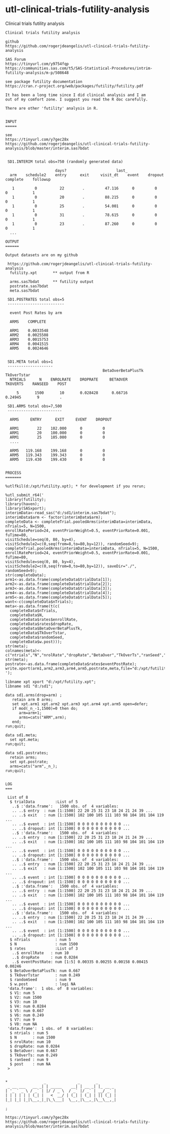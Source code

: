 # utl-clinical-trials-futility-analysis
Clinical trials futility analysis

    Clinical trials futility analysis                                                                          
                                                                                                               
    github                                                                                                     
    https://github.com/rogerjdeangelis/utl-clinical-trials-futility-analysis                                   
                                                                                                               
    SAS Forum                                                                                                  
    https://tinyurl.com/y9754fqp                                                                               
    https://communities.sas.com/t5/SAS-Statistical-Procedures/intrim-futility-analysis/m-p/508648              
                                                                                                               
    see package futility documentation                                                                         
    https://cran.r-project.org/web/packages/futility/futility.pdf                                              
                                                                                                               
    It has been a long time since I did clinical analysis and I am                                             
    out of my comfort zone. I suggest you read the R doc carefully.                                            
                                                                                                               
    There are other 'futility' analysis in R.                                                                  
                                                                                                               
                                                                                                               
    INPUT                                                                                                      
    =====                                                                                                      
                                                                                                               
    see                                                                                                        
    https://tinyurl.com/y7gec28x                                                                               
    https://github.com/rogerjdeangelis/utl-clinical-trials-futility-analysis/blob/master/interim.sas7bdat      
                                                                                                               
                                                                                                               
     SD1.INTERIM total obs=750 (randomly generated data)                                                       
                                                                                                               
                          days?                      last_                                                     
      arm    schedule2    entry      exit     visit_dt    event    dropout    complete    followup             
                                                                                                               
       1         0          22        .         47.116      0         0           0           1                
       1         0          20        .         88.215      0         0           0           1                
       1         0          25        .         54.001      0         0           0           1                
       1         0          31        .         78.615      0         0           0           1                
       1         0          23        .         87.260      0         0           0           1                
      ...                                                                                                      
                                                                                                               
    OUTPUT                                                                                                     
    ======                                                                                                     
                                                                                                               
    Output datasets are on my github                                                                           
                                                                                                               
     https://github.com/rogerjdeangelis/utl-clinical-trials-futility-analysis                                  
      futility.xpt       ** output from R                                                                      
                                                                                                               
      arms.sas7bdat      ** futility output                                                                    
      postrate.sas7bdat                                                                                        
      meta.sas7bdat                                                                                            
                                                                                                               
     SD1.POSTRATES total obs=5                                                                                 
     -------------------------                                                                                 
                                                                                                               
      event Post Rates by arm                                                                                  
                                                                                                               
      ARMS    COMPLETE                                                                                         
                                                                                                               
      ARM1    0.0033548                                                                                        
      ARM2    0.0025508                                                                                        
      ARM3    0.0015753                                                                                        
      ARM4    0.0041515                                                                                        
      ARM5    0.0024646                                                                                        
                                                                                                               
                                                                                                               
     SD1.META total obs=1                                                                                      
     --------------------                                                                                      
                                               BetaOverBetaPlusTk  TkOverTstar                                 
      NTRIALS      N    ENROLRATE    DROPRATE     BETAOVER         TKOVERTS    RANSEED    POST                 
                                                                                                               
         5       1500       10       0.028428      0.66716          0.24945       9         .                  
                                                                                                               
     SD1.ARMS total obs=7,500                                                                                  
     ------------------------                                                                                  
                                                                                                               
      ARMS     ENTRY      EXIT     EVENT    DROPOUT                                                            
                                                                                                               
      ARM1        22    102.000      0         0                                                               
      ARM1        20    100.000      0         0                                                               
      ARM1        25    105.000      0         0                                                               
      ....                                                                                                     
                                                                                                               
      ARM5   119.168    199.168      0         0                                                               
      ARM5   119.343    199.343      0         0                                                               
      ARM5   119.430    199.430      0         0                                                               
                                                                                                               
                                                                                                               
    PROCESS                                                                                                    
    =======                                                                                                    
                                                                                                               
    %utlfkil(d:/xpt/futility.xpt); * for development if you rerun;                                             
                                                                                                               
    %utl_submit_r64('                                                                                          
    library(futility);                                                                                         
    library(haven);                                                                                            
    library(SASxport);                                                                                         
    interimData<-read_sas("d:/sd1/interim.sas7bdat");                                                          
    interimData$arm <- factor(interimData$arm);                                                                
    completeData <- completeTrial.pooledArms(interimData=interimData, nTrials=5, N=1500,                       
    enrollRatePeriod=24, eventPriorWeight=0.5, eventPriorRate=0.001, fuTime=80,                                
    visitSchedule=seq(0, 80, by=4),                                                                            
    visitSchedule2=c(0,seq(from=8,to=80,by=12)), randomSeed=9);                                                
    completeTrial.pooledArms(interimData=interimData, nTrials=5, N=1500,                                       
    enrollRatePeriod=24, eventPriorWeight=0.5, eventPriorRate=0.001, fuTime=80,                                
    visitSchedule=seq(0, 80, by=4),                                                                            
    visitSchedule2=c(0,seq(from=8,to=80,by=12)), saveDir="./", randomSeed=9);                                  
    str(completeData);                                                                                         
    arm1<-as.data.frame(completeData$trialData[1]);                                                            
    arm2<-as.data.frame(completeData$trialData[2]);                                                            
    arm3<-as.data.frame(completeData$trialData[3]);                                                            
    arm4<-as.data.frame(completeData$trialData[4]);                                                            
    arm5<-as.data.frame(completeData$trialData[5]);                                                            
    want<-c(completeData$nTrials);                                                                             
    meta<-as.data.frame(t(c(                                                                                   
      completeData$nTrials,                                                                                    
      completeData$N,                                                                                          
      completeData$rates$enrollRate,                                                                           
      completeData$rates$dropRate,                                                                             
      completeData$BetaOverBetaPlusTk,                                                                         
      completeData$TkOverTstar,                                                                                
      completeData$randomSeed,                                                                                 
      completeData$w.post)));                                                                                  
    str(meta);                                                                                                 
    colnames(meta)<-c("ntrials","N","nrolRate","dropRate","BetaOver","TkOverTs","ranSeed","post");             
    str(meta);                                                                                                 
    postrate<-as.data.frame(completeData$rates$eventPostRate);                                                 
    write.xport(arm1,arm2,arm3,arm4,arm5,postrate,meta,file="d:/xpt/futility.xpt");                            
    ');                                                                                                        
                                                                                                               
    libname xpt xport "d:/xpt/futility.xpt";                                                                   
    libname sd1 "d:/sd1";                                                                                      
                                                                                                               
    data sd1.arms(drop=arm) ;                                                                                  
       retain arm 0 arms;                                                                                      
       set xpt.arm1 xpt.arm2 xpt.arm3 xpt.arm4 xpt.arm5 open=defer;                                            
       if mod(_n_-1,1500)=0 then do;                                                                           
          arm=arm+1;                                                                                           
          arms=cats("ARM",arm);                                                                                
       end;                                                                                                    
    run;quit;                                                                                                  
                                                                                                               
    data sd1.meta;                                                                                             
      set xpt.meta;                                                                                            
    run;quit;                                                                                                  
                                                                                                               
    data sd1.postrates;                                                                                        
      retain arms;                                                                                             
      set xpt.postrate;                                                                                        
      arms=cats("arm",_n_);                                                                                    
    run;quit;                                                                                                  
                                                                                                               
                                                                                                               
    LOG                                                                                                        
    ===                                                                                                        
                                                                                                               
     List of 8                                                                                                 
      $ trialData         :List of 5                                                                           
       ..$ :'data.frame':	1500 obs. of  4 variables:                                                           
       .. ..$ entry  : num [1:1500] 22 20 25 31 23 18 24 21 24 39 ...                                          
       .. ..$ exit   : num [1:1500] 102 100 105 111 103 98 104 101 104 119 ...                                 
       .. ..$ event  : int [1:1500] 0 0 0 0 0 0 0 0 0 0 ...                                                    
       .. ..$ dropout: int [1:1500] 0 0 0 0 0 0 0 0 0 0 ...                                                    
       ..$ :'data.frame':	1500 obs. of  4 variables:                                                           
       .. ..$ entry  : num [1:1500] 22 20 25 31 23 18 24 21 24 39 ...                                          
       .. ..$ exit   : num [1:1500] 102 100 105 111 103 98 104 101 104 119 ...                                 
       .. ..$ event  : int [1:1500] 0 0 0 0 0 0 0 0 0 0 ...                                                    
       .. ..$ dropout: int [1:1500] 0 0 0 0 0 0 0 0 0 0 ...                                                    
       ..$ :'data.frame':	1500 obs. of  4 variables:                                                           
       .. ..$ entry  : num [1:1500] 22 20 25 31 23 18 24 21 24 39 ...                                          
       .. ..$ exit   : num [1:1500] 102 100 105 111 103 98 104 101 104 119 ...                                 
       .. ..$ event  : int [1:1500] 0 0 0 0 0 0 0 0 0 0 ...                                                    
       .. ..$ dropout: int [1:1500] 0 0 0 0 0 0 0 0 0 0 ...                                                    
       ..$ :'data.frame':	1500 obs. of  4 variables:                                                           
       .. ..$ entry  : num [1:1500] 22 20 25 31 23 18 24 21 24 39 ...                                          
       .. ..$ exit   : num [1:1500] 102 100 105 111 103 98 104 101 104 119 ...                                 
       .. ..$ event  : int [1:1500] 0 0 0 0 0 0 0 0 0 0 ...                                                    
       .. ..$ dropout: int [1:1500] 0 0 0 0 0 0 0 0 0 0 ...                                                    
       ..$ :'data.frame':	1500 obs. of  4 variables:                                                           
       .. ..$ entry  : num [1:1500] 22 20 25 31 23 18 24 21 24 39 ...                                          
       .. ..$ exit   : num [1:1500] 102 100 105 111 103 98 104 101 104 119 ...                                 
       .. ..$ event  : int [1:1500] 0 0 0 0 0 0 0 0 0 0 ...                                                    
       .. ..$ dropout: int [1:1500] 0 0 0 0 0 0 0 0 0 0 ...                                                    
      $ nTrials           : num 5                                                                              
      $ N                 : num 1500                                                                           
      $ rates             :List of 3                                                                           
       ..$ enrollRate   : num 10                                                                               
       ..$ dropRate     : num 0.0284                                                                           
       ..$ eventPostRate: num [1:5] 0.00335 0.00255 0.00158 0.00415 0.00246                                    
      $ BetaOverBetaPlusTk: num 0.667                                                                          
      $ TkOverTstar       : num 0.249                                                                          
      $ randomSeed        : num 9                                                                              
      $ w.post            : logi NA                                                                            
     'data.frame':	1 obs. of  8 variables:                                                                     
      $ V1: num 5                                                                                              
      $ V2: num 1500                                                                                           
      $ V3: num 10                                                                                             
      $ V4: num 0.0284                                                                                         
      $ V5: num 0.667                                                                                          
      $ V6: num 0.249                                                                                          
      $ V7: num 9                                                                                              
      $ V8: num NA                                                                                             
     'data.frame':	1 obs. of  8 variables:                                                                     
      $ ntrials : num 5                                                                                        
      $ N       : num 1500                                                                                     
      $ nrolRate: num 10                                                                                       
      $ dropRate: num 0.0284                                                                                   
      $ BetaOver: num 0.667                                                                                    
      $ TkOverTs: num 0.249                                                                                    
      $ ranSeed : num 9                                                                                        
      $ post    : num NA                                                                                       
     >                                                                                                         
                                                                                                               
                                                                                                               
    *                _              _       _                                                                  
     _ __ ___   __ _| | _____    __| | __ _| |_ __ _                                                           
    | '_ ` _ \ / _` | |/ / _ \  / _` |/ _` | __/ _` |                                                          
    | | | | | | (_| |   <  __/ | (_| | (_| | || (_| |                                                          
    |_| |_| |_|\__,_|_|\_\___|  \__,_|\__,_|\__\__,_|                                                          
                                                                                                               
    ;                                                                                                          
                                                                                                               
    https://tinyurl.com/y7gec28x                                                                               
    https://github.com/rogerjdeangelis/utl-clinical-trials-futility-analysis/blob/master/interim.sas7bdat      
                                                                                                               
                                                                                                               
                                                                                                               
